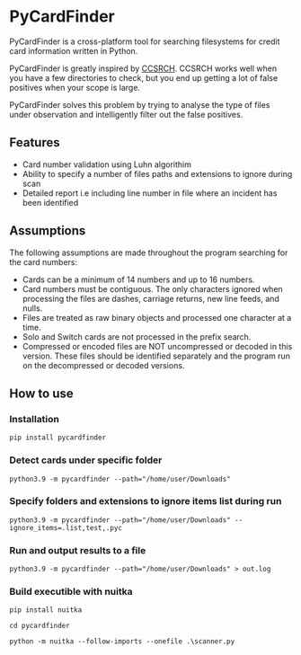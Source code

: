 # PyCardFinder

PyCardFinder is a cross-platform tool for searching filesystems for credit card information written in Python.

PyCardFinder is greatly inspired by [CCSRCH](https://github.com/adamcaudill/ccsrch). CCSRCH works well when you have a few directories to check, but you end up getting a lot of false positives when your scope is large.

PyCardFinder solves this problem by trying to analyse the type of files under observation and intelligently filter out the false positives.

## Features

- Card number validation using Luhn algorithim
- Ability to specify a number of files paths and extensions to ignore during scan
- Detailed report i.e including line number in file where an incident has been identified

## Assumptions

The following assumptions are made throughout the program searching for the card numbers:

- Cards can be a minimum of 14 numbers and up to 16 numbers.
- Card numbers must be contiguous. The only characters ignored when processing the files are dashes, carriage returns, new line feeds, and nulls.
- Files are treated as raw binary objects and processed one character at a time.
- Solo and Switch cards are not processed in the prefix search.
- Compressed or encoded files are NOT uncompressed or decoded in this version. These files should be identified separately and the program run on the decompressed or decoded versions.

## How to use

### Installation

    pip install pycardfinder

### Detect cards under specific folder

    python3.9 -m pycardfinder --path="/home/user/Downloads"


### Specify folders and extensions to ignore items list during run

    python3.9 -m pycardfinder --path="/home/user/Downloads" --ignore_items=.list,test,.pyc

### Run and output results to a file

    python3.9 -m pycardfinder --path="/home/user/Downloads" > out.log

### Build executible with nuitka

    pip install nuitka

    cd pycardfinder

    python -m nuitka --follow-imports --onefile .\scanner.py